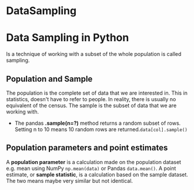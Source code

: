 # DataSampling
# Data Sampling in Python

Is a technique of working with a subset of the whole population is called sampling.

## Population and Sample

The population is the complete set of data that we are interested in. This in statistics, doesn't have to refer to people. In reality, there is usually no equivalent of the census. The sample is the subset of data that we are working with.

- The pandas **.sample(n=?)** method returns a random subset of rows. Setting n to 10 means 10 random rows are returned.`data[col].sample()`

## Population parameters and point estimates

A **population parameter** is a calculation made on the population dataset e.g. mean using NumPy `np.mean(data)` or Pandas `data.mean()`. A point estimate, or **sample statistic**, is a calculation based on the sample dataset. The two means maybe very similar but not identical.
 
